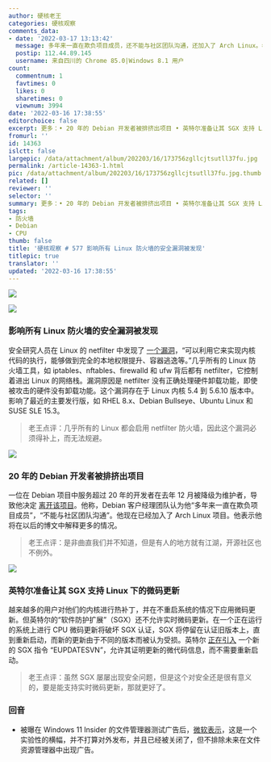 ```yaml
---
author: 硬核老王
categories: 硬核观察
comments_data:
- date: '2022-03-17 13:13:42'
  message: 多年来一直在欺负项目成员，还不能与社区团队沟通，还加入了 Arch Linux。希望这人别乱搞。
  postip: 112.44.89.145
  username: 来自四川的 Chrome 85.0|Windows 8.1 用户
count:
  commentnum: 1
  favtimes: 0
  likes: 0
  sharetimes: 0
  viewnum: 3994
date: '2022-03-16 17:38:55'
editorchoice: false
excerpt: 更多：• 20 年的 Debian 开发者被排挤出项目 • 英特尔准备让其 SGX 支持 Linux 下的微码更新
fromurl: ''
id: 14363
islctt: false
largepic: /data/attachment/album/202203/16/173756zgllcjtsutll37fu.jpg
permalink: /article-14363-1.html
pic: /data/attachment/album/202203/16/173756zgllcjtsutll37fu.jpg.thumb.jpg
related: []
reviewer: ''
selector: ''
summary: 更多：• 20 年的 Debian 开发者被排挤出项目 • 英特尔准备让其 SGX 支持 Linux 下的微码更新
tags:
- 防火墙
- Debian
- CPU
thumb: false
title: '硬核观察 # 577 影响所有 Linux 防火墙的安全漏洞被发现'
titlepic: true
translator: ''
updated: '2022-03-16 17:38:55'
---
```


![](/data/attachment/album/202203/16/173756zgllcjtsutll37fu.jpg)


![](/data/attachment/album/202203/16/173803vj7n2yb277ljgjn5.jpg)


### 影响所有 Linux 防火墙的安全漏洞被发现


安全研究人员在 Linux 的 netfilter 中发现了 [一个漏洞](https://nickgregory.me/linux/security/2022/03/12/cve-2022-25636/)，“可以利用它来实现内核代码的执行，能够做到完全的本地权限提升、容器逃逸等。”几乎所有的 Linux 防火墙工具，如 iptables、nftables、firewalld 和 ufw 背后都有 netfilter，它控制着进出 Linux 的网络栈。漏洞原因是 netfilter 没有正确处理硬件卸载功能，即使被攻击的硬件没有卸载功能。这个漏洞存在于 Linux 内核 5.4 到 5.6.10 版本中。影响了最近的主要发行版，如 RHEL 8.x、Debian Bullseye、Ubuntu Linux 和 SUSE SLE 15.3。



> 
> 老王点评：几乎所有的 Linux 都会启用 netfilter 防火墙，因此这个漏洞必须得补上，而无法规避。
> 
> 
> 


![](/data/attachment/album/202203/16/173816s3xfvketfn32kcp9.jpg)


### 20 年的 Debian 开发者被排挤出项目


一位在 Debian 项目中服务超过 20 年的开发者在去年 12 月被降级为维护者，导致他决定 [离开该项目](https://itwire.com/open-source/debian-developer-demoted,-quits-after-two-decades-with-project.html)。他称，Debian 客户经理团队认为他“多年来一直在欺负项目成员”，“不能与社区团队沟通”。他现在已经加入了 Arch Linux 项目。他表示他将在以后的博文中解释更多的情况。



> 
> 老王点评：是非曲直我们并不知道，但是有人的地方就有江湖，开源社区也不例外。
> 
> 
> 


![](/data/attachment/album/202203/16/173833pxvp7lkw7x9o9yek.jpg)


### 英特尔准备让其 SGX 支持 Linux 下的微码更新


越来越多的用户对他们的内核进行热补丁，并在不重启系统的情况下应用微码更新。但英特尔的“软件防护扩展”（SGX）还不允许实时微码更新。在一个正在运行的系统上进行 CPU 微码更新将破坏 SGX 认证，SGX 将停留在认证旧版本上，直到重新启动，而新的更新由于不同的版本而被认为受损。英特尔 [正在引入](https://www.phoronix.com/scan.php?page=news_item&px=Intel-SGX-Live-Microcode-Update) 一个新的 SGX 指令 “EUPDATESVN”，允许其证明更新的微代码信息，而不需要重新启动。



> 
> 老王点评：虽然 SGX 屡屡出现安全问题，但是这个对安全还是很有意义的，要是能支持实时微码更新，那就更好了。
> 
> 
> 


### 回音


* 被曝在 Windows 11 Insider 的文件管理器测试广告后，[微软表示](https://www.bleepingcomputer.com/news/microsoft/microsoft-is-testing-ads-in-the-windows-11-file-explorer/)，这是一个实验性的横幅，并不打算对外发布，并且已经被关闭了，但不排除未来在文件资源管理器中出现广告。